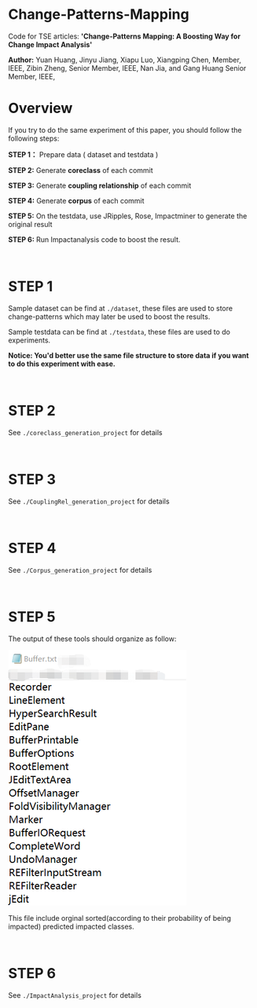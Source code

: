 # Change-Patterns-Mapping
Code for TSE articles: **'Change-Patterns Mapping: A Boosting Way for Change Impact Analysis'**

**Author:** Yuan Huang, Jinyu Jiang, Xiapu Luo, Xiangping Chen, Member, IEEE, Zibin Zheng, Senior
Member, IEEE, Nan Jia, and Gang Huang Senior Member, IEEE,


# Overview 
If you try to do the same experiment of this paper, you should follow the following steps:

**STEP 1：** Prepare data ( dataset and testdata )

**STEP 2:** Generate **coreclass** of each commit

**STEP 3:** Generate **coupling relationship** of each commit

**STEP 4:** Generate **corpus** of each commit

**STEP 5:** On the testdata, use JRipples, Rose, Impactminer to generate the original result

**STEP 6:** Run Impactanalysis code to boost the result.

<br/>

# STEP 1
Sample dataset can be find at `./dataset`, these files are used to store change-patterns which may later be used to boost the results.

Sample testdata can be find at `./testdata`, these files are used to do experiments.

**Notice: You'd better use the same file structure to store data if you want to do this experiment with ease.**


<br/>

# STEP 2
See `./coreclass_generation_project` for details

<br/>

# STEP 3
See `./CouplingRel_generation_project` for details

<br/>

# STEP 4
See `./Corpus_generation_project` for details


<br/>

# STEP 5
The output of these tools should organize as follow: 

![avatar](/image/original_result.png)

This file include orginal sorted(according to their probability of being impacted) predicted impacted classes.

<br/>

# STEP 6
See `./ImpactAnalysis_project` for details 
